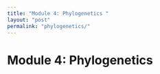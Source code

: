 ```yaml
---
title: "Module 4: Phylogenetics "
layout: "post" 
permalink: "phylogenetics/"
---
```


# Module 4: Phylogenetics 
